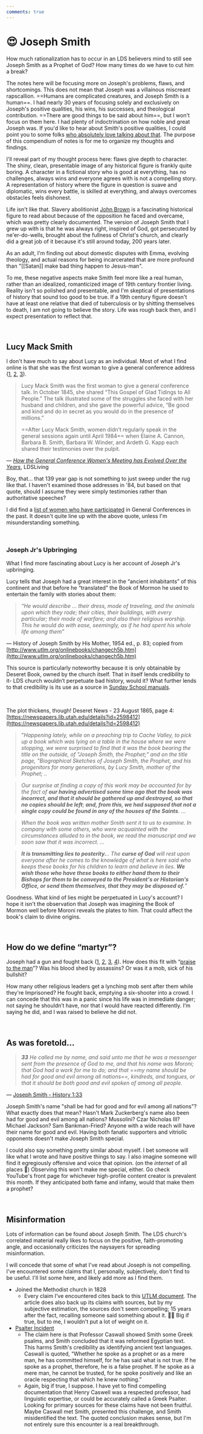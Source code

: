 ```yaml
---
comments: true
---
```

# 😍 Joseph Smith
How much rationalization has to occur in an LDS believers mind to still see Joseph Smith as a Prophet of God? How many times do we have to cut him a break?

The notes here will be focusing more on Joseph's problems, flaws, and shortcomings. This does not mean that Joseph was a villainous miscreant rapscallion. ==Humans are complicated creatures, and Joseph Smith is a human==. I had nearly 30 years of focusing solely and exclusively on Joseph's positive qualities, his wins, his successes, and theological contribution. ==There are good things to be said about him==, but I won't focus on them here. I had plenty of indoctrination on how noble and great Joseph was. If you'd like to hear about Smith's positive qualities, I could point you to some folks [who absolutely love talking about that](https://www.churchofjesuschrist.org/comeuntochrist/contact-us). The purpose of this compendium of notes is for me to organize my thoughts and findings.

I'll reveal part of my thought process here: flaws give depth to character. The shiny, clean, presentable image of any historical figure is frankly quite boring. A character in a fictional story who is good at everything, has no challenges, always wins and everyone agrees with is not a compelling story. A representation of history where the figure in question is suave and diplomatic, wins every battle, is skilled at everything, and always overcomes obstacles feels dishonest.

Life isn't like that. Slavery abolitionist [John Brown](https://en.wikipedia.org/wiki/John_Brown_(abolitionist)) is a fascinating historical figure to read about because of the opposition he faced and overcame, which was pretty clearly documented. The version of Joseph Smith that I grew up with is that he was always right, inspired of God, got persecuted by ne'er-do-wells, brought about the fullness of Christ's church, and clearly did a great job of it because it's still around today, 200 years later. 

As an adult, I'm finding out about domestic disputes with Emma, evolving theology, and actual reasons for being incarcerated that are more profound than "[[Satan]] make bad thing happen to Jesus-man". 

To me, these negative aspects make Smith feel more like a real human, rather than an idealized, romanticized image of 19th century frontier living. Reality isn't so polished and presentable, and I'm skeptical of presentations of history that sound too good to be true. If a 19th century figure doesn't have at least one relative that died of tuberculosis or by shitting themselves to death, I am not going to believe the story. Life was rough back then, and I expect presentation to reflect that.

&nbsp;

## Lucy Mack Smith
I don't have much to say about Lucy as an individual. Most of what I find online is that she was the first woman to give a general conference address ([1](https://www.ldsliving.com/the-first-time-a-woman-spoke-in-general-conference-lucy-mack-smiths-powerful-talk-from-1845/s/84948), [2](https://www.churchhistorianspress.org/at-the-pulpit/part-1/chapter-5?lang=eng), [3](https://www.churchofjesuschrist.org/church/news/womens-voices-past-and-present-impact-general-conference-and-the-church-for-good?lang=eng)). 

> Lucy Mack Smith was the first woman to give a general conference talk. In October 1845, she shared “This Gospel of Glad Tidings to All People.” The talk illustrated some of the struggles she faced with her husband and children, and she gave the powerful advice, “Be good and kind and do in secret as you would do in the presence of millions.”
>
> ==After Lucy Mack Smith, women didn’t regularly speak in the general sessions again until April 1984== when Elaine A. Cannon, Barbara B. Smith, Barbara W. Winder, and Ardeth G. Kapp each shared their testimonies over the pulpit.

— *[How the General Conference Women's Meeting has Evolved Over the Years](https://www.ldsliving.com/how-the-general-conference-womens-meeting-has-evolved-over-the-years/s/89366)*, LDSLiving

Boy, that... that 139 year gap is not something to just sweep under the rug like that. I haven't examined those addresses in '84, but based on that quote, should I assume they were simply testimonies rather than authoritative speeches?

I did find a [list of women who have participated](https://www.churchhistorianspress.org/at-the-pulpit/reference/appendix?lang=eng) in General Conferences in the past. It doesn't quite line up with the above quote, unless I'm misunderstanding something.

&nbsp;

### Joseph Jr's Upbringing
What I find more fascinating about Lucy is her account of Joseph Jr's upbringing.

Lucy tells that Joseph had a great interest in the “ancient inhabitants” of this continent and that before he “translated” the Book of Mormon he used to entertain the family with stories about them:

> _“He would describe … their dress, mode of traveling, and the animals upon which they rode; their cities, their buildings, with every particular; their mode of warfare; and also their religious worship. This he would do with ease, seemingly, as if he had spent his whole life among them”_

— History of Joseph Smith by His Mother, 1954 ed., p. 83; copied from [http://www.utlm.org/onlinebooks/changech5b.htm](http://www.utlm.org/onlinebooks/changech5b.htm)

This source is particularly noteworthy because it is only obtainable by Deseret Book, owned by the church itself. That in itself lends credibility to it- LDS church wouldn’t perpetuate bad history, would it? What further lends to that credibility is its use as a source in [Sunday School manuals](https://www.churchofjesuschrist.org/manual/the-pearl-of-great-price-student-manual/joseph-smith-history?lang=eng).

&nbsp;

The plot thickens, though!
Deseret News - 23 August 1865, page 4: [https://newspapers.lib.utah.edu/details?id=2598412](https://newspapers.lib.utah.edu/details?id=2598412)

>"_Happening lately, while on a preaching trip to Cache Valley, to pick up a book which was lying on a table in the house where we were stopping, we were surprised to find that it was the book bearing the title on the outside, of "Joseph Smith, the Prophet;" and on the title page, "Biographical Sketches of Joseph Smith, the Prophet, and his progenitors for many generations, by Lucy Smith, mother of the Prophet; .._

>_Our surprise at finding a copy of this work may be accounted for by the fact of_ **_our having advertised some time ago that the book was incorrect, and that it should be gathered up and destroyed, so that no copies should be left_**; **_and, from this, we had supposed that not a single copy could be found in any of the houses of the Saints_**. ...

>_When the book was written mother Smith sent it to us to examine. In company with some others, who were acquainted with the circumstances alluded to in the book, we read the manuscript and we soon saw that it was incorrect. ..._

>**_It is transmitting lies to posterity._**_.. The_ **_curse of God_** _will rest upon everyone after he comes to the knowledge of what is here said who keeps these books for his children to learn and believe in lies._ **_We wish those who have these books to either hand them to their Bishops for them to be conveyed to the President's or Historian's Office, or send them themselves, that they may be disposed of._**_"_

Goodness. What kind of lies might be perpetuated in Lucy's account? I hope it isn't the observation that Joseph was imagining the Book of Mormon well before Moroni reveals the plates to him. That could affect the book's claim to divine origins.

&nbsp;

## How do we define “martyr”?
Joseph had a gun and fought back ([1](https://books.google.ca/books?id=EXjTCwAAQBAJ&pg=PA59#v=onepage&q&f=false), [2](https://fairlatterdaysaints.org/answers/Joseph_Smith_fired_a_gun_at_Carthage_Jail), [3](https://en.wikipedia.org/wiki/Killing_of_Joseph_Smith#Incarceration_at_Carthage_Jail), [4](https://www.deseret.com/faith/2021/4/1/22358412/11-fascinating-images-of-latter-day-saint-artifacts/)). How does this fit with “[praise to the man](https://www.churchofjesuschrist.org/media/music/songs/praise-to-the-man?lang=eng)”? Was his blood shed by assassins? Or was it a mob, sick of his bullshit?

How many other religious leaders get a lynching mob sent after them while they're Imprisoned? He fought back, emptying a six-shooter into a crowd. I can concede that this was in a panic since his life was in immediate danger; not saying he shouldn’t have, nor that I would have reacted differently. I’m saying he did, and I was raised to believe he did not.

&nbsp;

## As was foretold...
> ***33** He called me by name, and said unto me that he was a messenger sent from the presence of God to me, and that his name was Moroni; that God had a work for me to do; and that ==my name should be had for good and evil among all nations==, kindreds, and tongues, or that it should be both good and evil spoken of among all people.*

— [Joseph Smith - History 1:33](https://www.churchofjesuschrist.org/study/scriptures/pgp/js-h/1?lang=eng&id=p33#p33)

Joseph Smith's name "shall be had for good and for evil among all nations"? What exactly does that mean? Hasn't Mark Zuckerberg's name also been had for good and evil among all nations? Mussolini? Czar Nicholas III? Michael Jackson? Sam Bankman-Fried? Anyone with a wide reach will have their name for good and evil. Having both fanatic supporters and vitriolic opponents doesn't make Joseph Smith special.

I could also say something pretty similar about myself. I bet someone will like what I wrote and have positive things to say. I also imagine someone will find it egregiously offensive and voice that opinion. (on the *internet* of all places 🫢) Observing this won't make me special, either. Go check YouTube's front page for whichever high-profile content creator is prevalent this month. If they anticipated both fame and infamy, would that make them a prophet?

&nbsp;

## Misinformation
Lots of information can be found about Joseph Smith. The LDS church's correlated material really likes to focus on the positive, faith-promoting angle, and occasionally criticizes the naysayers for spreading misinformation.

I will concede that some of what I've read about Joseph is not compelling. I've encountered some claims that I, personally, subjectively, don't find to be useful. I'll list some here, and likely add more as I find them.

-  Joined the Methodist church in 1828
	- Every claim I've encountered cites back to this [UTLM document](http://www.utlm.org/onlineresources/josephsmithmethodist.htm). The article does also back up its claims with sources, but by my subjective estimation, the sources don't seem compelling; 15 years after the fact, recalling someone said something about it. 🤷‍♂️ Big if true, but to me, I wouldn't put a lot of weight on it.
-  [Psalter Incident](https://en.wikipedia.org/wiki/The_Greek_Psalter_Incident)
	- The claim here is that Professor Caswall showed Smith some Greek psalms, and Smith concluded that it was reformed Egyptian text. This harms Smith's credibility as identifying ancient text languages. Caswall is quoted, “Whether he spoke as a prophet or as a mere man, he has committed himself, for he has said what is not true. If he spoke as a prophet, therefore, he is a false prophet. If he spoke as a mere man, he cannot be trusted, for he spoke positively and like an oracle respecting that which he knew nothing.”
	- Again, big if true, I suppose. I have yet to find compelling documentation that Henry Caswell was a respected professor, had linguistic expertise, or could be accurately called a Greek Psalter. Looking for primary sources for these claims have not been fruitful. Maybe Caswall met Smith, presented this challenge, and Smith misidentified the text. The quoted conclusion makes sense, but I'm not entirely sure this encounter is a real breakthrough.

